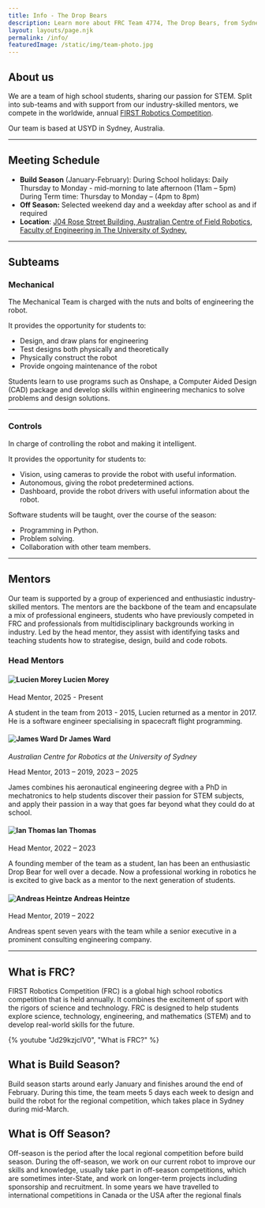 ```yaml
---
title: Info - The Drop Bears
description: Learn more about FRC Team 4774, The Drop Bears, from Sydney, Australia
layout: layouts/page.njk
permalink: /info/
featuredImage: /static/img/team-photo.jpg
---
```

## About us

We are a team of high school students, sharing our passion for STEM. Split into sub-teams and with support from our industry-skilled mentors, we compete in the worldwide, annual [FIRST Robotics Competition](https://www.firstinspires.org/robotics/frc).

Our team is based at USYD in Sydney, Australia.

---

## Meeting Schedule

- **Build Season** (January-February):
During School holidays: Daily Thursday to Monday - mid-morning to late afternoon (11am – 5pm)
During Term time: Thursday to Monday – (4pm to 8pm)
- **Off Season:** Selected weekend day and a weekday after school as and if required
- **Location**: [J04 Rose Street Building, Australian Centre of Field Robotics, Faculty of Engineering in The University of Sydney.](https://goo.gl/maps/aBFCtXQtQXVrZzb5A)

---

## Subteams

### Mechanical

The Mechanical Team is charged with the nuts and bolts of engineering the robot.

It provides the opportunity for students to:

- Design, and draw plans for engineering
- Test designs both physically and theoretically
- Physically construct the robot
- Provide ongoing maintenance of the robot

Students learn to use programs such as Onshape, a Computer Aided Design (CAD) package and develop skills within engineering mechanics to solve problems and design solutions.

---

### Controls

In charge of controlling the robot and making it intelligent.

It provides the opportunity for students to:

- Vision, using cameras to provide the robot with useful information.
- Autonomous, giving the robot predetermined actions.
- Dashboard, provide the robot drivers with useful information about the robot.

Software students will be taught, over the course of the season:

- Programming in Python.
- Problem solving.
- Collaboration with other team members.

---

## Mentors

Our team is supported by a group of experienced and enthusiastic industry-skilled mentors. The mentors are the backbone of the team and encapsulate a mix of professional engineers, students who have previously competed in FRC and professionals from multidisciplinary backgrounds working in industry. Led by the head mentor, they assist with identifying tasks and teaching students how to strategise, design, build and code robots.

### Head Mentors

#### ![Lucien Morey](/static/img/mentors/lucien.png) Lucien Morey

Head Mentor, 2025 - Present

A student in the team from 2013 - 2015, Lucien returned as a mentor in 2017. He is a software engineer specialising in spacecraft flight programming.

#### ![James Ward](/static/img/mentors/james.png) Dr James Ward

*Australian Centre for Robotics at the University of Sydney*

Head Mentor,  2013 – 2019, 2023 – 2025

James combines his aeronautical engineering degree with a PhD in mechatronics to help students discover their passion for STEM subjects, and apply their passion in a way that goes far beyond what they could do at school.

#### ![Ian Thomas](/static/img/mentors/ian.png) Ian Thomas

Head Mentor, 2022 – 2023

A founding member of the team as a student, Ian has been an enthusiastic Drop Bear for well over a decade. Now a professional working in robotics he is excited to give back as a mentor to the next generation of students.

#### ![Andreas Heintze](/static/img/mentors/andreas.png) Andreas Heintze

Head Mentor, 2019 – 2022

Andreas spent seven years with the team while a senior executive in a prominent consulting engineering company.

---

## What is FRC?

FIRST Robotics Competition (FRC) is a global high school robotics competition that is held annually. It combines the excitement of sport with the rigors of science and technology. FRC is designed to help students explore science, technology, engineering, and mathematics (STEM) and to develop real-world skills for the future.

{% youtube "Jd29kzjclV0", "What is FRC?" %}

## What is Build Season?

Build season starts around early January and finishes around the end of February. During this time, the team meets 5 days each week to design and build the robot for the regional competition, which takes place in Sydney during mid-March.

## What is Off Season?

Off-season is the period after the local regional competition before build season. During the off-season, we work on our current robot to improve our skills and knowledge, usually take part in off-season competitions, which are sometimes inter-State, and work on longer-term projects including sponsorship and recruitment. In some years we have travelled to international competitions in Canada or the USA after the regional finals
